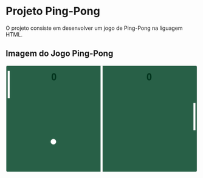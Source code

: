 # Projeto Ping-Pong

O projeto consiste em desenvolver um jogo de Ping-Pong na liguagem HTML.

## Imagem do Jogo Ping-Pong

![Imagem do Jogo Ping-Pong](https://github.com/GustavoSchiavinato/Projeto-Ping-Pong/blob/main/Jogo%20Ping-Pong.png)
